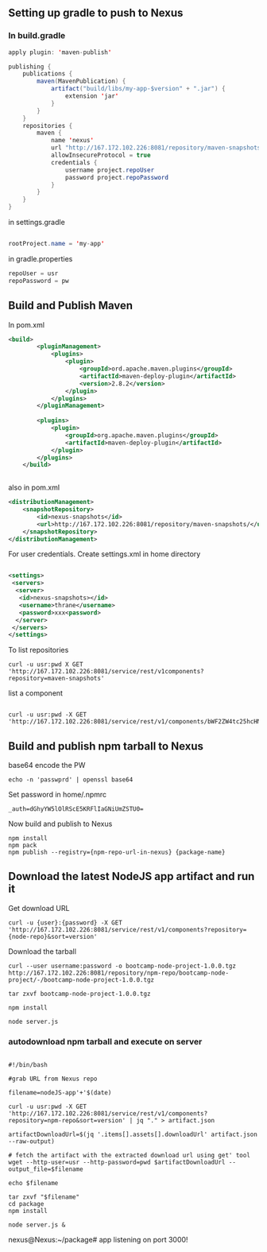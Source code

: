 ## Setting up gradle to push to Nexus

### In build.gradle

```java
apply plugin: 'maven-publish'

publishing {
    publications {
        maven(MavenPublication) {
            artifact("build/libs/my-app-$version" + ".jar") {
                extension 'jar'
            }
        }
    }
    repositories {
        maven {
            name 'nexus'
            url "http://167.172.102.226:8081/repository/maven-snapshots/"
            allowInsecureProtocol = true
            credentials {
                username project.repoUser
                password project.repoPassword
            }
        }
    }
}
```

in settings.gradle

```java

rootProject.name = 'my-app'

```

in gradle.properties

```java
repoUser = usr
repoPassword = pw

```

## Build and Publish Maven

In pom.xml 

```xml
<build>
        <pluginManagement>
            <plugins>
                <plugin>
                    <groupId>ord.apache.maven.plugins</groupId>
                    <artifactId>maven-deploy-plugin</artifactId>
                    <version>2.8.2</version>
                </plugin>
            </plugins>
        </pluginManagement>
        
        <plugins>
            <plugin>
                <groupId>org.apache.maven.plugins</groupId>
                <artifactId>maven-deploy-plugin</artifactId>
            </plugin>
        </plugins>
    </build>
    
```

also in pom.xml

```xml
<distributionManagement>
    <snapshotRepository>
        <id>nexus-snapshots</id>
        <url>http://167.172.102.226:8081/repository/maven-snapshots/</url>
    </snapshotRepository>
</distributionManagement>


```

For user credentials. Create settings.xml in home directory

```xml

<settings>
 <servers>
  <server>
   <id>nexus-snapshots></id>
   <username>thrane</username>  
   <password>xxx<password>
  </server>
 </servers>
</settings>

```

To list repositories

```
curl -u usr:pwd X GET 'http://167.172.102.226:8081/service/rest/v1components?repository=maven-snapshots'

```

list a component

```

curl -u usr:pwd -X GET 'http://167.172.102.226:8081/service/rest/v1/components/bWF2ZW4tc25hcHNob3RzOjdkYzUyZmM2NjdkMWM4YjBlYzI0MWYwMmFmYTgxNWU0'

```

## Build and publish npm tarball to Nexus

base64 encode the PW
```
echo -n 'passwprd' | openssl base64
```

Set password in home/.npmrc
```
_auth=dGhyYW5lOlRScE5KRFlIaGNiUmZSTU0=
```

Now build and publish to Nexus
```
npm install
npm pack
npm publish --registry={npm-repo-url-in-nexus} {package-name}

```

## Download the latest NodeJS app artifact and run it

Get download URL
```
curl -u {user}:{password} -X GET 'http://167.172.102.226:8081/service/rest/v1/components?repository={node-repo}&sort=version'
```

Download the tarball
```
curl --user username:password -o bootcamp-node-project-1.0.0.tgz http://167.172.102.226:8081/repository/npm-repo/bootcamp-node-project/-/bootcamp-node-project-1.0.0.tgz

tar zxvf bootcamp-node-project-1.0.0.tgz

npm install

node server.js
```

### autodownload npm tarball and execute on server

```

#!/bin/bash

#grab URL from Nexus repo

filename=nodeJS-app'+'$(date)

curl -u usr:pwd -X GET 'http://167.172.102.226:8081/service/rest/v1/components?repository=npm-repo&sort=version' | jq "." > artifact.json

artifactDownloadUrl=$(jq '.items[].assets[].downloadUrl' artifact.json --raw-output)

# fetch the artifact with the extracted download url using get' tool
wget --http-user=usr --http-password=pwd $artifactDownloadUrl --output_file=$filename

echo $filename

tar zxvf "$filename"
cd package
npm install

node server.js &

```
nexus@Nexus:~/package# app listening on port 3000!






